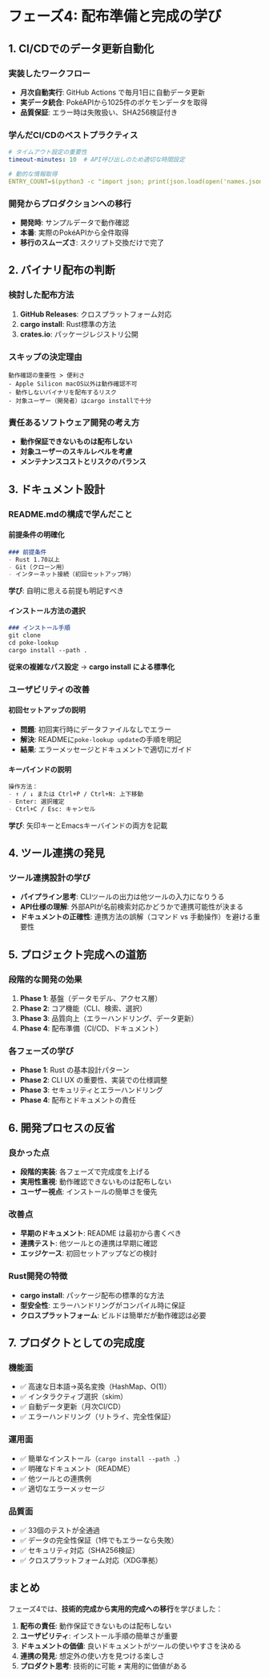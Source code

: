 # フェーズ4: 配布準備と完成の学び

## 1. CI/CDでのデータ更新自動化

### 実装したワークフロー
- **月次自動実行**: GitHub Actions で毎月1日に自動データ更新
- **実データ統合**: PokéAPIから1025件のポケモンデータを取得
- **品質保証**: エラー時は失敗扱い、SHA256検証付き

### 学んだCI/CDのベストプラクティス
```yaml
# タイムアウト設定の重要性
timeout-minutes: 10  # API呼び出しのため適切な時間設定

# 動的な情報取得
ENTRY_COUNT=$(python3 -c "import json; print(json.load(open('names.json'))['count'])")
```

### 開発からプロダクションへの移行
- **開発時**: サンプルデータで動作確認
- **本番**: 実際のPokéAPIから全件取得
- **移行のスムーズさ**: スクリプト交換だけで完了

## 2. バイナリ配布の判断

### 検討した配布方法
1. **GitHub Releases**: クロスプラットフォーム対応
2. **cargo install**: Rust標準の方法
3. **crates.io**: パッケージレジストリ公開

### スキップの決定理由
```
動作確認の重要性 > 便利さ
- Apple Silicon macOS以外は動作確認不可
- 動作しないバイナリを配布するリスク
- 対象ユーザー（開発者）はcargo installで十分
```

### 責任あるソフトウェア開発の考え方
- **動作保証できないものは配布しない**
- **対象ユーザーのスキルレベルを考慮**
- **メンテナンスコストとリスクのバランス**

## 3. ドキュメント設計

### README.mdの構成で学んだこと

#### 前提条件の明確化
```markdown
### 前提条件
- Rust 1.70以上
- Git（クローン用）
- インターネット接続（初回セットアップ時）
```
**学び**: 自明に思える前提も明記すべき

#### インストール方法の選択
```markdown
### インストール手順
git clone
cd poke-lookup
cargo install --path .
```
**従来の複雑なパス設定** → **cargo install による標準化**

### ユーザビリティの改善

#### 初回セットアップの説明
- **問題**: 初回実行時にデータファイルなしでエラー
- **解決**: READMEに`poke-lookup update`の手順を明記
- **結果**: エラーメッセージとドキュメントで適切にガイド

#### キーバインドの説明
```markdown
操作方法：
- ↑ / ↓ または Ctrl+P / Ctrl+N: 上下移動
- Enter: 選択確定
- Ctrl+C / Esc: キャンセル
```
**学び**: 矢印キーとEmacsキーバインドの両方を記載

## 4. ツール連携の発見

### ツール連携設計の学び
- **パイプライン思考**: CLIツールの出力は他ツールの入力になりうる
- **API仕様の理解**: 外部APIが名前検索対応かどうかで連携可能性が決まる
- **ドキュメントの正確性**: 連携方法の誤解（コマンド vs 手動操作）を避ける重要性

## 5. プロジェクト完成への道筋

### 段階的な開発の効果
1. **Phase 1**: 基盤（データモデル、アクセス層）
2. **Phase 2**: コア機能（CLI、検索、選択）
3. **Phase 3**: 品質向上（エラーハンドリング、データ更新）
4. **Phase 4**: 配布準備（CI/CD、ドキュメント）

### 各フェーズの学び
- **Phase 1**: Rust の基本設計パターン
- **Phase 2**: CLI UX の重要性、実装での仕様調整
- **Phase 3**: セキュリティとエラーハンドリング
- **Phase 4**: 配布とドキュメントの責任

## 6. 開発プロセスの反省

### 良かった点
- **段階的実装**: 各フェーズで完成度を上げる
- **実用性重視**: 動作確認できないものは配布しない
- **ユーザー視点**: インストールの簡単さを優先

### 改善点
- **早期のドキュメント**: README は最初から書くべき
- **連携テスト**: 他ツールとの連携は早期に確認
- **エッジケース**: 初回セットアップなどの検討

### Rust開発の特徴
- **cargo install**: パッケージ配布の標準的な方法
- **型安全性**: エラーハンドリングがコンパイル時に保証
- **クロスプラットフォーム**: ビルドは簡単だが動作確認は必要

## 7. プロダクトとしての完成度

### 機能面
- ✅ 高速な日本語→英名変換（HashMap、O(1)）
- ✅ インタラクティブ選択（skim）
- ✅ 自動データ更新（月次CI/CD）
- ✅ エラーハンドリング（リトライ、完全性保証）

### 運用面
- ✅ 簡単なインストール（`cargo install --path .`）
- ✅ 明確なドキュメント（README）
- ✅ 他ツールとの連携例
- ✅ 適切なエラーメッセージ

### 品質面
- ✅ 33個のテストが全通過
- ✅ データの完全性保証（1件でもエラーなら失敗）
- ✅ セキュリティ対応（SHA256検証）
- ✅ クロスプラットフォーム対応（XDG準拠）

## まとめ

フェーズ4では、**技術的完成から実用的完成への移行**を学びました：

1. **配布の責任**: 動作保証できないものは配布しない
2. **ユーザビリティ**: インストール手順の簡単さが重要
3. **ドキュメントの価値**: 良いドキュメントがツールの使いやすさを決める
4. **連携の発見**: 想定外の使い方を見つける楽しさ
5. **プロダクト思考**: 技術的に可能 ≠ 実用的に価値がある

